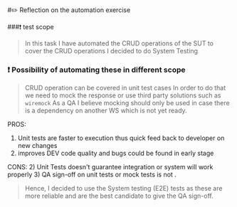 #✏️ Reflection on the automation exercise


###❗️ test scope

> In this task I have automated the CRUD operations of the SUT
> to cover the CRUD operations I decided to do System Testing <br>
> 

### ❗️ Possibility of automating these in different scope

> CRUD operation can be covered in unit test cases
> In order to do that we need to mock the response or
> use third party solutions such as `wiremock`
> As a QA I believe mocking should only be used in case there
> is a dependency on another WS which is not yet ready.
> 

PROS:
1) Unit tests are faster to execution thus quick feed back to developer on new changes
2) improves DEV code quality and bugs could be found in early stage


CONS: 
2) Unit Tests doesn't guarantee integration or system will work properly
3) QA sign-off on unit tests or mock tests is not .
> 
> Hence, I decided to use the System testing (E2E) tests as these are more reliable and 
> are the best candidate to give the QA sign-off.

